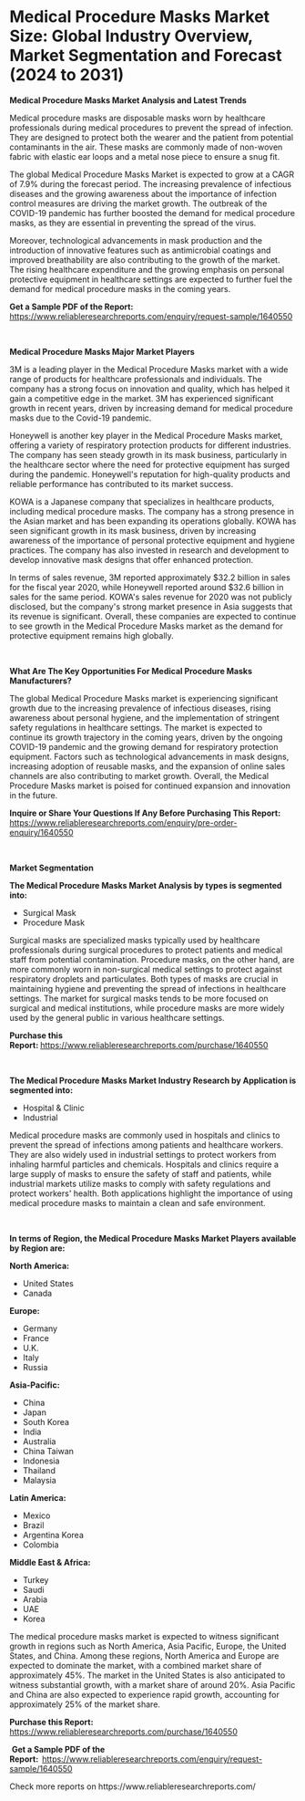<p><h1>Medical Procedure Masks Market Size: Global Industry Overview, Market Segmentation and Forecast (2024 to 2031)</h1></p><p><strong>Medical Procedure Masks Market Analysis and Latest Trends</strong></p>
<p><p>Medical procedure masks are disposable masks worn by healthcare professionals during medical procedures to prevent the spread of infection. They are designed to protect both the wearer and the patient from potential contaminants in the air. These masks are commonly made of non-woven fabric with elastic ear loops and a metal nose piece to ensure a snug fit.</p><p>The global Medical Procedure Masks Market is expected to grow at a CAGR of 7.9% during the forecast period. The increasing prevalence of infectious diseases and the growing awareness about the importance of infection control measures are driving the market growth. The outbreak of the COVID-19 pandemic has further boosted the demand for medical procedure masks, as they are essential in preventing the spread of the virus.</p><p>Moreover, technological advancements in mask production and the introduction of innovative features such as antimicrobial coatings and improved breathability are also contributing to the growth of the market. The rising healthcare expenditure and the growing emphasis on personal protective equipment in healthcare settings are expected to further fuel the demand for medical procedure masks in the coming years.</p></p>
<p><strong>Get a Sample PDF of the Report:&nbsp;</strong> <a href="https://www.reliableresearchreports.com/enquiry/request-sample/1640550">https://www.reliableresearchreports.com/enquiry/request-sample/1640550</a></p>
<p>&nbsp;</p>
<p><strong>Medical Procedure Masks Major Market Players</strong></p>
<p><p>3M is a leading player in the Medical Procedure Masks market with a wide range of products for healthcare professionals and individuals. The company has a strong focus on innovation and quality, which has helped it gain a competitive edge in the market. 3M has experienced significant growth in recent years, driven by increasing demand for medical procedure masks due to the Covid-19 pandemic.</p><p>Honeywell is another key player in the Medical Procedure Masks market, offering a variety of respiratory protection products for different industries. The company has seen steady growth in its mask business, particularly in the healthcare sector where the need for protective equipment has surged during the pandemic. Honeywell's reputation for high-quality products and reliable performance has contributed to its market success.</p><p>KOWA is a Japanese company that specializes in healthcare products, including medical procedure masks. The company has a strong presence in the Asian market and has been expanding its operations globally. KOWA has seen significant growth in its mask business, driven by increasing awareness of the importance of personal protective equipment and hygiene practices. The company has also invested in research and development to develop innovative mask designs that offer enhanced protection.</p><p>In terms of sales revenue, 3M reported approximately $32.2 billion in sales for the fiscal year 2020, while Honeywell reported around $32.6 billion in sales for the same period. KOWA's sales revenue for 2020 was not publicly disclosed, but the company's strong market presence in Asia suggests that its revenue is significant. Overall, these companies are expected to continue to see growth in the Medical Procedure Masks market as the demand for protective equipment remains high globally.</p></p>
<p>&nbsp;</p>
<p><strong>What Are The Key Opportunities For Medical Procedure Masks Manufacturers?</strong></p>
<p><p>The global Medical Procedure Masks market is experiencing significant growth due to the increasing prevalence of infectious diseases, rising awareness about personal hygiene, and the implementation of stringent safety regulations in healthcare settings. The market is expected to continue its growth trajectory in the coming years, driven by the ongoing COVID-19 pandemic and the growing demand for respiratory protection equipment. Factors such as technological advancements in mask designs, increasing adoption of reusable masks, and the expansion of online sales channels are also contributing to market growth. Overall, the Medical Procedure Masks market is poised for continued expansion and innovation in the future.</p></p>
<p><strong>Inquire or Share Your Questions If Any Before Purchasing This Report:</strong> <a href="https://www.reliableresearchreports.com/enquiry/pre-order-enquiry/1640550">https://www.reliableresearchreports.com/enquiry/pre-order-enquiry/1640550</a></p>
<p>&nbsp;</p>
<p><strong>Market Segmentation</strong></p>
<p><strong>The Medical Procedure Masks Market Analysis by types is segmented into:</strong></p>
<p><ul><li>Surgical Mask</li><li>Procedure Mask</li></ul></p>
<p><p>Surgical masks are specialized masks typically used by healthcare professionals during surgical procedures to protect patients and medical staff from potential contamination. Procedure masks, on the other hand, are more commonly worn in non-surgical medical settings to protect against respiratory droplets and particulates. Both types of masks are crucial in maintaining hygiene and preventing the spread of infections in healthcare settings. The market for surgical masks tends to be more focused on surgical and medical institutions, while procedure masks are more widely used by the general public in various healthcare settings.</p></p>
<p><strong>Purchase this Report:&nbsp;</strong><a href="https://www.reliableresearchreports.com/purchase/1640550">https://www.reliableresearchreports.com/purchase/1640550</a></p>
<p>&nbsp;</p>
<p><strong>The Medical Procedure Masks Market Industry Research by Application is segmented into:</strong></p>
<p><ul><li>Hospital & Clinic</li><li>Industrial</li></ul></p>
<p><p>Medical procedure masks are commonly used in hospitals and clinics to prevent the spread of infections among patients and healthcare workers. They are also widely used in industrial settings to protect workers from inhaling harmful particles and chemicals. Hospitals and clinics require a large supply of masks to ensure the safety of staff and patients, while industrial markets utilize masks to comply with safety regulations and protect workers' health. Both applications highlight the importance of using medical procedure masks to maintain a clean and safe environment.</p></p>
<p>&nbsp;</p>
<p><strong>In terms of Region, the Medical Procedure Masks Market Players available by Region are:</strong></p>
<p>
    <p> <strong> North America: </strong>
        <ul>
            <li>United States</li>
            <li>Canada</li>
        </ul>
        </p> 
    <p> <strong> Europe: </strong>
        <ul>
            <li>Germany</li>
            <li>France</li>
            <li>U.K.</li>
            <li>Italy</li>
            <li>Russia</li>
        </ul>
        </p> 
    <p> <strong> Asia-Pacific: </strong>
        <ul>
            <li>China</li>
            <li>Japan</li>
            <li>South Korea</li>
            <li>India</li>
            <li>Australia</li>
            <li>China Taiwan</li>
            <li>Indonesia</li>
            <li>Thailand</li>
            <li>Malaysia</li>
        </ul>
        </p> 
    <p> <strong> Latin America: </strong>
        <ul>
            <li>Mexico</li>
            <li>Brazil</li>
            <li>Argentina Korea</li>
            <li>Colombia</li>
        </ul>
        </p> 
    <p> <strong> Middle East & Africa: </strong>
        <ul>
            <li>Turkey</li>
            <li>Saudi</li>
            <li>Arabia</li>
            <li>UAE</li>
            <li>Korea</li>
        </ul>
    </p>
    </p>
<p><p>The medical procedure masks market is expected to witness significant growth in regions such as North America, Asia Pacific, Europe, the United States, and China. Among these regions, North America and Europe are expected to dominate the market, with a combined market share of approximately 45%. The market in the United States is also anticipated to witness substantial growth, with a market share of around 20%. Asia Pacific and China are also expected to experience rapid growth, accounting for approximately 25% of the market share.</p></p>
<p><strong>Purchase this Report: </strong><a href="https://www.reliableresearchreports.com/purchase/1640550">https://www.reliableresearchreports.com/purchase/1640550</a></p>
<p>&nbsp;<strong>Get a Sample PDF of the Report:&nbsp;&nbsp;</strong><a href="https://www.reliableresearchreports.com/enquiry/request-sample/1640550">https://www.reliableresearchreports.com/enquiry/request-sample/1640550</a></p>
<p><strong></strong></p>
<p>Check more reports on https://www.reliableresearchreports.com/</p>